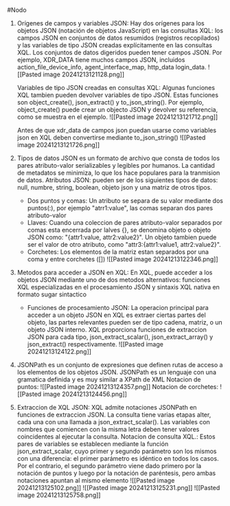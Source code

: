 #Nodo

1. Orígenes de campos y variables JSON: Hay dos orígenes para los objetos JSON (notación de objetos JavaScript) en las consultas XQL: los campos JSON en conjuntos de datos resumidos (registros recopilados) y las variables de tipo JSON creadas explícitamente en las consultas XQL.
   Los conjuntos de datos digeridos pueden tener campos JSON. Por ejemplo, XDR_DATA tiene muchos campos JSON, incluidos action_file_device_info, agent_interface_map, http_data login_data.
   ![[Pasted image 20241213121128.png]]
   
   Variables de tipo JSON creadas en consultas XQL: Algunas funciones XQL tambien pueden devolver variables de tipo JSON. Estas funciones son object_create(), json_extract() y to_json_string(). Por ejemplo, object_create() puede crear un objecto JSON y devolver su referencia, como se muestra en el ejemplo. ![[Pasted image 20241213121712.png]]
   
   Antes de que xdr_data de campos json puedan usarse como variables json en XQL deben convertirse mediante to_json_string()
   ![[Pasted image 20241213121726.png]]
2. Tipos de datos JSON es un formato de archivo que consta de todos los pares atributo-valor serializables y legibles por humanos. La cantidad de metadatos se minimiza, lo que los hace populares para la tranmision de datos.
   Atributos JSON: pueden ser de los siguientes tipos de datos: null, numbre, string, boolean, objeto json y una matriz de otros tipos.
   - Dos puntos y comas: Un atributo se separa de su valor mediante dos puntos(:), por ejemplo "atrr1:value", las comas separan dos pares atributo-valor
   - Llaves: Cuando una coleccion de pares atributo-valor separados por comas esta encerrada por lalves {}, se denomina objeto o objeto JSON como: "{attr1:value, attr2:value2}". Un objeto tambien puede ser el valor de otro atributo, como "attr3:{attr1:value1, attr2:value2}".
   - Corchetes: Los elementos de la matriz estan separados por una coma y entre corchetes ([])
     ![[Pasted image 20241213122346.png]]
 
3. Metodos para acceder a JSON en XQL: En XQL, puede acceder a los objetos JSON mediante uno de dos metodos alternativos: funciones XQL especializadas en el procesamiento JSON y sintaxis XQL nativa en formato sugar sintactico
   - Funciones de procesamiento JSON: La operacion principal para acceder a un objeto JSON en XQL es extraer ciertas partes del objeto, las partes relevantes pueden ser de tipo cadena, matriz, o un objeto JSON interno. XQL proporciona funciones de extraccion JSON para cada tipo, json_extract_scalar(), json_extract_array() y json_extract() respectivamente.
     ![[Pasted image 20241213124122.png]]

4. JSONPath es un conjunto de expresiones que definen rutas de acceso a los elementos de los objetos JSON. JSONPath es un lenguaje con una gramatica definida y es muy similar a XPath de XML
   Notacion de puntos: 
   ![[Pasted image 20241213124357.png]]
   Notacion de corchetes:
   ![[Pasted image 20241213124456.png]]
   
5. Extraccion de XQL JSON: XQL admite notaciones JSONPath en funciones de extraccion JSON. La consulta tiene varias etapas alter, cada una con una llamada a json_extract_scalar(). Las variables con nombres que comiencen con la misma letra deben tener valores coincidentes al ejecutar la consulta.
   Notacion de consulta XQL.: Estos pares de variables se establecen mediante la función json_extract_scalar, cuyo primer y segundo parámetro son los mismos con una diferencia: el primer parámetro es idéntico en todos los casos. Por el contrario, el segundo parámetro viene dado primero por la notación de puntos y luego por la notación de paréntesis, pero ambas notaciones apuntan al mismo elemento
   ![[Pasted image 20241213125102.png]]
   ![[Pasted image 20241213125231.png]]
   ![[Pasted image 20241213125758.png]]
